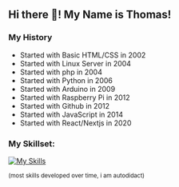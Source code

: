 ## Hi there 👋! My Name is Thomas!

### My History

 - Started with Basic HTML/CSS in 2002
 - Started with Linux Server in 2004
 - Started with php in 2004
 - Started with Python in 2006
 - Started with Arduino in 2009
 - Started with Raspberry Pi in 2012
 - Started with Github in 2012
 - Started with JavaScript in 2014
 - Started with React/Nextjs in 2020

### My Skillset:
[![My Skills](https://skillicons.dev/icons?i=anaconda,androidstudio,arduino,aws,bash,bootstrap,cpp,css,debian,discord,bots,docker,express,gcp,git,github,gitlab,html,js,linux,md,mongodb,mysql,nextjs,nginx,nodejs,npm,php,py,raspberrypi,react,sass,sequelize,stackoverflow,tailwind,ts,ubuntu,vscode,vue,windows,wordpress)](https://skillicons.dev)

<sub>(most skills developed over time, i am autodidact)</sub>


